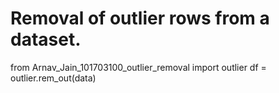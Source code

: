 # Removal of outlier rows from a dataset.

from Arnav_Jain_101703100_outlier_removal import outlier
df = outlier.rem_out(data) 

